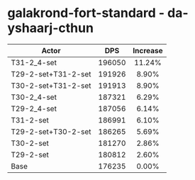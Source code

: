 # galakrond-fort-standard - da-yshaarj-cthun
| Actor | DPS | Increase |
|---|:---:|:---:|
|T31-2_4-set|196050|11.24%|
|T29-2-set+T31-2-set|191926|8.90%|
|T30-2-set+T31-2-set|191913|8.90%|
|T30-2_4-set|187321|6.29%|
|T29-2_4-set|187056|6.14%|
|T31-2-set|186991|6.10%|
|T29-2-set+T30-2-set|186265|5.69%|
|T30-2-set|181270|2.86%|
|T29-2-set|180812|2.60%|
|Base|176235|0.00%|
